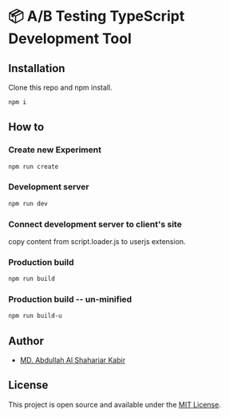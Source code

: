 # 📦 A/B Testing TypeScript Development Tool

## Installation

Clone this repo and npm install.

```bash
npm i
```

## How to

### Create new Experiment

```bash
npm run create
```

### Development server

```bash
npm run dev
```

### Connect development server to client's site

copy content from script.loader.js to userjs extension.

### Production build

```bash
npm run build
```

### Production build -- un-minified

```bash
npm run build-u
```

## Author

- [MD. Abdullah Al Shahariar Kabir](https://github.com/ShimantoKabir)

## License

This project is open source and available under the [MIT License](LICENSE).
